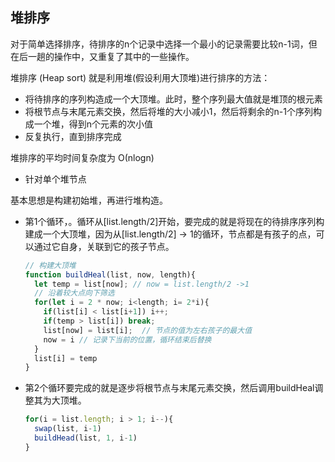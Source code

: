 
## 堆排序
对于简单选择排序，待排序的n个记录中选择一个最小的记录需要比较n-1词，但在后一趟的操作中，又重复了其中的一些操作。


堆排序 (Heap sort) 就是利用堆(假设利用大顶堆)进行排序的方法：
* 将待排序的序列构造成一个大顶堆。此时，整个序列最大值就是堆顶的根元素
* 将根节点与末尾元素交换，然后将堆的大小减小1，然后将剩余的n-1个序列构成一个堆，得到n个元素的次小值
* 反复执行，直到排序完成

堆排序的平均时间复杂度为 Ο(nlogn)


* 针对单个堆节点



基本思想是构建初始堆，再进行堆构造。
  * 第1个循环，。循环从[list.length/2]开始，要完成的就是将现在的待排序序列构建成一个大顶堆，因为从[list.length/2] -> 1的循环，节点都是有孩子的点，可以通过它自身，关联到它的孩子节点。
    ```js
    // 构建大顶堆
    function buildHeal(list, now, length){
      let temp = list[now]; // now = list.length/2 ->1
      // 沿着较大点向下筛选
      for(let i = 2 * now; i<length; i= 2*i){
        if(list[i] < list[i+1]) i++;
        if(temp > list[i]) break;
        list[now] = list[i];  // 节点的值为左右孩子的最大值
        now = i // 记录下当前的位置，循环结束后替换
      }
      list[i] = temp
    }
    ```
  
  * 第2个循环要完成的就是逐步将根节点与末尾元素交换，然后调用buildHeal调整其为大顶堆。
    ```js
    for(i = list.length; i > 1; i--){
      swap(list, i-1)
      buildHead(list, 1, i-1)
    }
    ```